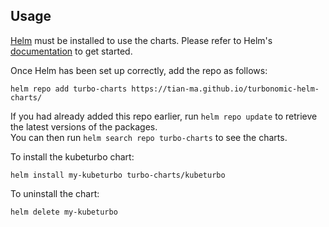 ## Usage

[Helm](https://helm.sh) must be installed to use the charts.  Please refer to
Helm's [documentation](https://helm.sh/docs) to get started.

Once Helm has been set up correctly, add the repo as follows:

    helm repo add turbo-charts https://tian-ma.github.io/turbonomic-helm-charts/

If you had already added this repo earlier, run `helm repo update` to retrieve
the latest versions of the packages.  
You can then run `helm search repo turbo-charts` to see the charts.

To install the kubeturbo chart:

    helm install my-kubeturbo turbo-charts/kubeturbo

To uninstall the chart:

    helm delete my-kubeturbo
